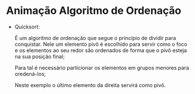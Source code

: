 # Animação Algoritmo de Ordenação

- Quicksort:  

   É um algoritmo de ordenação que segue o princípio de dividir para conquistar. Nele um elemento pivô é escolhido para servir como o foco e os elementos ao seu redor são ordenados de forma que o pivô esteja na sua posição final; 

   Para tal é necessário particionar os elementos em grupos menores para oredená-los;

   Neste exemplo o último elemento da direita servirá como pivô. 